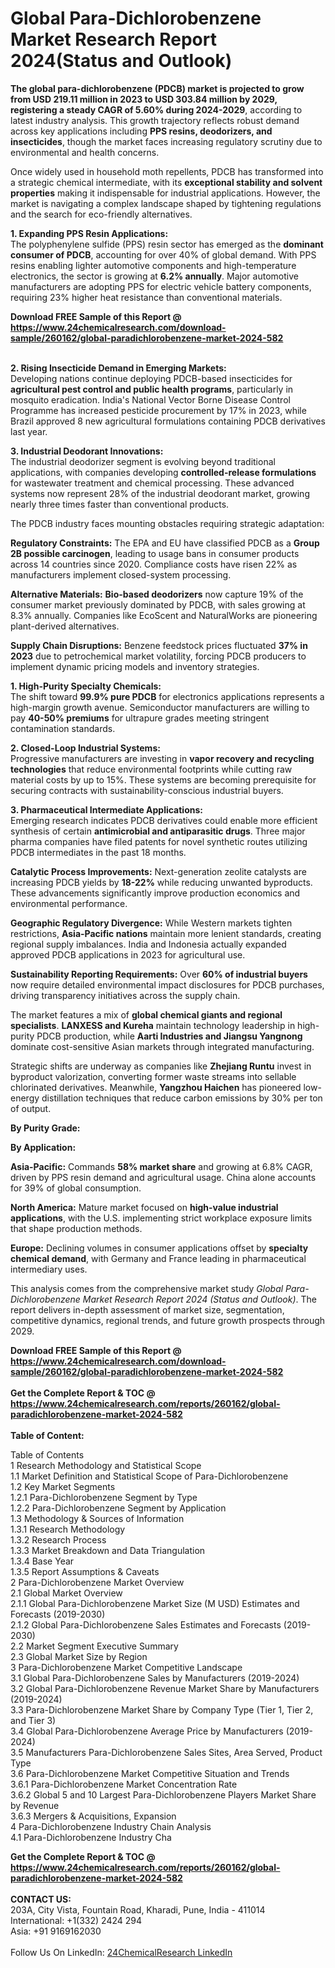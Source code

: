 <h1>Global Para-Dichlorobenzene Market Research Report 2024(Status and Outlook)</h1><p><strong>The global para-dichlorobenzene (PDCB) market is projected to grow from USD 219.11 million in 2023 to USD 303.84 million by 2029, registering a steady CAGR of 5.60% during 2024-2029</strong>, according to latest industry analysis. This growth trajectory reflects robust demand across key applications including <strong>PPS resins, deodorizers, and insecticides</strong>, though the market faces increasing regulatory scrutiny due to environmental and health concerns.</p><p>Once widely used in household moth repellents, PDCB has transformed into a strategic chemical intermediate, with its <strong>exceptional stability and solvent properties</strong> making it indispensable for industrial applications. However, the market is navigating a complex landscape shaped by tightening regulations and the search for eco-friendly alternatives.</p><p><strong>1. Expanding PPS Resin Applications:</strong><br>
The polyphenylene sulfide (PPS) resin sector has emerged as the <strong>dominant consumer of PDCB</strong>, accounting for over 40% of global demand. With PPS resins enabling lighter automotive components and high-temperature electronics, the sector is growing at <strong>6.2% annually</strong>. Major automotive manufacturers are adopting PPS for electric vehicle battery components, requiring 23% higher heat resistance than conventional materials.</p><div><b>Download FREE Sample of this Report @ 
            <a href="https://www.24chemicalresearch.com/download-sample/260162/global-paradichlorobenzene-market-2024-582">
            https://www.24chemicalresearch.com/download-sample/260162/global-paradichlorobenzene-market-2024-582</a></b></div><br><p><strong>2. Rising Insecticide Demand in Emerging Markets:</strong><br>
Developing nations continue deploying PDCB-based insecticides for <strong>agricultural pest control and public health programs</strong>, particularly in mosquito eradication. India's National Vector Borne Disease Control Programme has increased pesticide procurement by 17% in 2023, while Brazil approved 8 new agricultural formulations containing PDCB derivatives last year.</p><p><strong>3. Industrial Deodorant Innovations:</strong><br>
The industrial deodorizer segment is evolving beyond traditional applications, with companies developing <strong>controlled-release formulations</strong> for wastewater treatment and chemical processing. These advanced systems now represent 28% of the industrial deodorant market, growing nearly three times faster than conventional products.</p><p>The PDCB industry faces mounting obstacles requiring strategic adaptation:</p><p><strong>Regulatory Constraints:</strong> The EPA and EU have classified PDCB as a <strong>Group 2B possible carcinogen</strong>, leading to usage bans in consumer products across 14 countries since 2020. Compliance costs have risen 22% as manufacturers implement closed-system processing.</p><p><strong>Alternative Materials:</strong> <strong>Bio-based deodorizers</strong> now capture 19% of the consumer market previously dominated by PDCB, with sales growing at 8.3% annually. Companies like EcoScent and NaturalWorks are pioneering plant-derived alternatives.</p><p><strong>Supply Chain Disruptions:</strong> Benzene feedstock prices fluctuated <strong>37% in 2023</strong> due to petrochemical market volatility, forcing PDCB producers to implement dynamic pricing models and inventory strategies.</p><p><strong>1. High-Purity Specialty Chemicals:</strong><br>
The shift toward <strong>99.9% pure PDCB</strong> for electronics applications represents a high-margin growth avenue. Semiconductor manufacturers are willing to pay <strong>40-50% premiums</strong> for ultrapure grades meeting stringent contamination standards.</p><p><strong>2. Closed-Loop Industrial Systems:</strong><br>
Progressive manufacturers are investing in <strong>vapor recovery and recycling technologies</strong> that reduce environmental footprints while cutting raw material costs by up to 15%. These systems are becoming prerequisite for securing contracts with sustainability-conscious industrial buyers.</p><p><strong>3. Pharmaceutical Intermediate Applications:</strong><br>
Emerging research indicates PDCB derivatives could enable more efficient synthesis of certain <strong>antimicrobial and antiparasitic drugs</strong>. Three major pharma companies have filed patents for novel synthetic routes utilizing PDCB intermediates in the past 18 months.</p><p><strong>Catalytic Process Improvements:</strong> Next-generation zeolite catalysts are increasing PDCB yields by <strong>18-22%</strong> while reducing unwanted byproducts. These advancements significantly improve production economics and environmental performance.</p><p><strong>Geographic Regulatory Divergence:</strong> While Western markets tighten restrictions, <strong>Asia-Pacific nations</strong> maintain more lenient standards, creating regional supply imbalances. India and Indonesia actually expanded approved PDCB applications in 2023 for agricultural use.</p><p><strong>Sustainability Reporting Requirements:</strong> Over <strong>60% of industrial buyers</strong> now require detailed environmental impact disclosures for PDCB purchases, driving transparency initiatives across the supply chain.</p><p>The market features a mix of <strong>global chemical giants and regional specialists</strong>. <strong>LANXESS and Kureha</strong> maintain technology leadership in high-purity PDCB production, while <strong>Aarti Industries and Jiangsu Yangnong</strong> dominate cost-sensitive Asian markets through integrated manufacturing.</p><p>Strategic shifts are underway as companies like <strong>Zhejiang Runtu</strong> invest in byproduct valorization, converting former waste streams into sellable chlorinated derivatives. Meanwhile, <strong>Yangzhou Haichen</strong> has pioneered low-energy distillation techniques that reduce carbon emissions by 30% per ton of output.</p><p><strong>By Purity Grade:</strong></p><p><strong>By Application:</strong></p><p><strong>Asia-Pacific:</strong> Commands <strong>58% market share</strong> and growing at 6.8% CAGR, driven by PPS resin demand and agricultural usage. China alone accounts for 39% of global consumption.</p><p><strong>North America:</strong> Mature market focused on <strong>high-value industrial applications</strong>, with the U.S. implementing strict workplace exposure limits that shape production methods.</p><p><strong>Europe:</strong> Declining volumes in consumer applications offset by <strong>specialty chemical demand</strong>, with Germany and France leading in pharmaceutical intermediary uses.</p><p>This analysis comes from the comprehensive market study <em>Global Para-Dichlorobenzene Market Research Report 2024 (Status and Outlook)</em>. The report delivers in-depth assessment of market size, segmentation, competitive dynamics, regional trends, and future growth prospects through 2029.</p><div><b>Download FREE Sample of this Report @ 
            <a href="https://www.24chemicalresearch.com/download-sample/260162/global-paradichlorobenzene-market-2024-582">
            https://www.24chemicalresearch.com/download-sample/260162/global-paradichlorobenzene-market-2024-582</a></b></div><br><div><b>Get the Complete Report & TOC @ 
            <a href="https://www.24chemicalresearch.com/reports/260162/global-paradichlorobenzene-market-2024-582">
            https://www.24chemicalresearch.com/reports/260162/global-paradichlorobenzene-market-2024-582</a></b></div><br>
            <b>Table of Content:</b><p>Table of Contents<br />
1 Research Methodology and Statistical Scope<br />
1.1 Market Definition and Statistical Scope of Para-Dichlorobenzene<br />
1.2 Key Market Segments<br />
1.2.1 Para-Dichlorobenzene Segment by Type<br />
1.2.2 Para-Dichlorobenzene Segment by Application<br />
1.3 Methodology & Sources of Information<br />
1.3.1 Research Methodology<br />
1.3.2 Research Process<br />
1.3.3 Market Breakdown and Data Triangulation<br />
1.3.4 Base Year<br />
1.3.5 Report Assumptions & Caveats<br />
2 Para-Dichlorobenzene Market Overview<br />
2.1 Global Market Overview<br />
2.1.1 Global Para-Dichlorobenzene Market Size (M USD) Estimates and Forecasts (2019-2030)<br />
2.1.2 Global Para-Dichlorobenzene Sales Estimates and Forecasts (2019-2030)<br />
2.2 Market Segment Executive Summary<br />
2.3 Global Market Size by Region<br />
3 Para-Dichlorobenzene Market Competitive Landscape<br />
3.1 Global Para-Dichlorobenzene Sales by Manufacturers (2019-2024)<br />
3.2 Global Para-Dichlorobenzene Revenue Market Share by Manufacturers (2019-2024)<br />
3.3 Para-Dichlorobenzene Market Share by Company Type (Tier 1, Tier 2, and Tier 3)<br />
3.4 Global Para-Dichlorobenzene Average Price by Manufacturers (2019-2024)<br />
3.5 Manufacturers Para-Dichlorobenzene Sales Sites, Area Served, Product Type<br />
3.6 Para-Dichlorobenzene Market Competitive Situation and Trends<br />
3.6.1 Para-Dichlorobenzene Market Concentration Rate<br />
3.6.2 Global 5 and 10 Largest Para-Dichlorobenzene Players Market Share by Revenue<br />
3.6.3 Mergers & Acquisitions, Expansion<br />
4 Para-Dichlorobenzene Industry Chain Analysis<br />
4.1 Para-Dichlorobenzene Industry Cha</p><div><b>Get the Complete Report & TOC @ 
            <a href="https://www.24chemicalresearch.com/reports/260162/global-paradichlorobenzene-market-2024-582">
            https://www.24chemicalresearch.com/reports/260162/global-paradichlorobenzene-market-2024-582</a></b></div><br><b>CONTACT US:</b><br>
            203A, City Vista, Fountain Road, Kharadi, Pune, India - 411014<br>
            International: +1(332) 2424 294<br>
            Asia: +91 9169162030 <br><br>
            Follow Us On LinkedIn: <a href="https://www.linkedin.com/company/24chemicalresearch/">24ChemicalResearch LinkedIn</a>